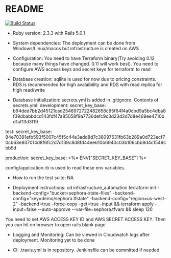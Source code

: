 # README
[![Build Status](https://travis-ci.org/deosha/sephora.svg?branch=master)](https://travis-ci.org/deosha/sephora)


* Ruby version: 2.3.3 with Rails 5.0.1

* System dependencies: The deployment can be done from Windows/Linux/macos but infrastructure is created on AWS

* Configuration: You need to have Terraform binary(Try avoiding 0.12 because many things have changed. 0.11 will work best). You need to configure AWS access keys and secret keys for terraform to read

* Database creation: sqllite is used for now due to pricing constraints. RDS is recommended for high avalaibility and RDS with read replica for high read/write

* Database initialization: secrets.yml is added in .gitignore. Contents of secrets.yml:
development:
  secret_key_base: b94ded7bb2d45121cad2546972722482658c95f64f4a0cbd9a5bc4dba8f39dbabbdcd143fdf47a85058f9a7736defc9c3d23d2d7d8e469ee4710bd1af13d3f19

test:
  secret_key_base: 84e70391efb593f5007c45f5c44e3add8d7c38097531fb63b289a0d723ecf70cb63e937014d8f6fc2d7d139c8d8fd44ee610b6940c03b106cbb9d4c1549cbb5d

production:
  secret_key_base: <%= ENV["SECRET_KEY_BASE"] %>

  config/application.rb is used to read these env variables.

* How to run the test suite: NA

* Deployment instructions:
cd infrastructure_automation
terraform init -backend-config="bucket=sephora-state-files" -backend-config="key=demo/sephora.tfstate" -backend-config="region=us-west-2" -backend=true -force-copy -get=true -input && terraform apply -input=false --auto-approve --var-file=sephora.tfvars && sleep 120

You need to set AWS ACCESS KEY ID and AWS SECRET ACCESS KEY. Then you can hit <instance-public-ip> on browser to open rails blank page

* Logging and Monitoring: Can be viewed in Cloudwatch logs after deployment. Monitoring yet to be done

* CI: .travis.yml is in repository. Jenkinsfile can be committed if needed


